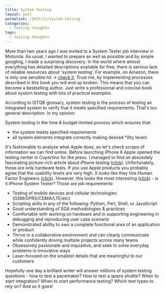 ```yaml
---
title: System Testing
layout: post
permalink: /2015/11/system-testing
categories:
  - Testing thoughts
tags:
  - testing thoughts
---
```


More than two years ago I was invited to a System Tester job interview in Motorola. As usual, I wanted to prepare as well as possible and by simple googling, I made a surprising discovery. In the world where almost everything has detailed descriptions available for free, there is serious lack of reliable resources about 'system testing'. For example, on Amazon, there is only one sensible hit -> [check it](https://www.amazon.com/Verification-Validation-Testing-Engineered-Systems/dp/470052751X). Trust me, by implementing processes described in this book you will end up broken. This means that you can become a bestselling author. Just write a professional and concise book about system testing with lots of practical examples.

According to ISTQB glossary, system testing is the process of testing an integrated system to verify that it meets specified requirements. That's too general description. In my opinion:

System testing in the time & budget-limited process which ensures that:

* the system meets specified requirements
* all system elements integrate correctly making desired *ility levels

It's fashionable to analyze what Apple does, so let's check scraps of information we can find online. Before launching iPhone 6 Apple opened the testing center in Cupertino for the press. I managed to find an absolutely fascinating picture-rich article about iPhone testing ([click](https://www.theverge.com/2014/9/25/6845611/inside-apples-iphone-6-torture-building)). Unfortunately, those are only hardware tests. If you use Apple products you probably agree that the usability levels are very high. It looks like they hire Human Factor Engineers ([click](https://www.linkedin.com/jobs2/view/70768850?trk=jserp_job_details_text)). However, this looks the most interesting ([click](https://www.linkedin.com/jobs2/view/72883772?trk=jserp_job_details_text)) - is it iPhone System Tester? Those are job requirements:

* Testing of mobile devices and cellular technologies (GSM/GPRS/CDMA/LTE/etc)
* Scripting skills in any of the following: Python, Perl, Shell, or JavaScript
* Good understanding of SQA methodologies & practices
* Comfortable with working on hardware and in supporting engineering in debugging and reproducing user case scenario
* Demonstrated ability to own a complete functional area of an application or product
* Thrive in a collaborative environment and can clearly communicate while confidently driving multiple projects across many teams
* Obsessively passionate and inquisitive, and seek to solve everyday problems in innovative ways
* Laser-focused on the smallest details that are meaningful to our customers

Hopefully one day a brilliant writer will answer millions of system testing questions - how to test a pacemaker? How to test a space shuttle? When to start integration? When to start performance testing? Which test types to rely on? And so it goes!
